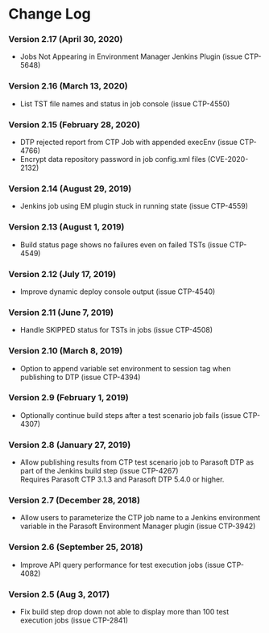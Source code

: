 # Change Log

### Version 2.17 (April 30, 2020)

-   Jobs Not Appearing in Environment Manager Jenkins Plugin (issue CTP-5648)

### Version 2.16 (March 13, 2020)

-   List TST file names and status in job console (issue CTP-4550)

### Version 2.15 (February 28, 2020)

-   DTP rejected report from CTP Job with appended execEnv (issue CTP-4766)
-   Encrypt data repository password in job config.xml files (CVE-2020-2132)

### Version 2.14 (August 29, 2019)

-   Jenkins job using EM plugin stuck in running state (issue CTP-4559)

### Version 2.13 (August 1, 2019)

-   Build status page shows no failures even on failed TSTs (issue
    CTP-4549)

### Version 2.12 (July 17, 2019)

-   Improve dynamic deploy console output (issue CTP-4540)

### Version 2.11 (June 7, 2019)

-   Handle SKIPPED status for TSTs in jobs (issue CTP-4508)

### Version 2.10 (March 8, 2019)

-   Option to append variable set environment to session tag when
    publishing to DTP (issue CTP-4394)

### Version 2.9 (February 1, 2019)

-   Optionally continue build steps after a test scenario job
    fails (issue CTP-4307)

### Version 2.8 (January 27, 2019)

-   Allow publishing results from CTP test scenario job to Parasoft
    DTP as part of the Jenkins build step (issue CTP-4267)  
    Requires Parasoft CTP 3.1.3 and Parasoft DTP 5.4.0 or higher.

### Version 2.7 (December 28, 2018)

-   Allow users to parameterize the CTP job name to a Jenkins
    environment variable in the Parasoft Environment Manager
    plugin (issue CTP-3942)

### Version 2.6 (September 25, 2018)

-   Improve API query performance for test execution jobs (issue CTP-4082)

### Version 2.5 (Aug 3, 2017)

-   Fix build step drop down not able to display more than 100 test
    execution jobs (issue CTP-2841)
